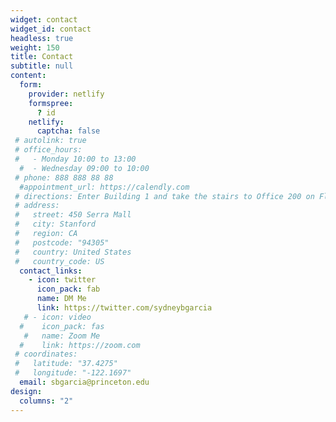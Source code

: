 ```yaml
---
widget: contact
widget_id: contact
headless: true
weight: 150
title: Contact
subtitle: null
content:
  form:
    provider: netlify
    formspree:
      ? id
    netlify:
      captcha: false
 # autolink: true
 # office_hours:
 #   - Monday 10:00 to 13:00
  #  - Wednesday 09:00 to 10:00
 # phone: 888 888 88 88
  #appointment_url: https://calendly.com
 # directions: Enter Building 1 and take the stairs to Office 200 on Floor 2
 # address:
 #   street: 450 Serra Mall
 #   city: Stanford
 #   region: CA
 #   postcode: "94305"
 #   country: United States
 #   country_code: US
  contact_links:
    - icon: twitter
      icon_pack: fab
      name: DM Me
      link: https://twitter.com/sydneybgarcia
   # - icon: video
  #    icon_pack: fas
   #   name: Zoom Me
  #    link: https://zoom.com
 # coordinates:
 #   latitude: "37.4275"
 #   longitude: "-122.1697"
  email: sbgarcia@princeton.edu
design:
  columns: "2"
---
```

